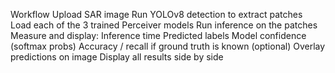 Workflow
Upload SAR image
Run YOLOv8 detection to extract patches
Load each of the 3 trained Perceiver models
Run inference on the patches
Measure and display:
Inference time
Predicted labels
Model confidence (softmax probs)
Accuracy / recall if ground truth is known (optional)
Overlay predictions on image
Display all results side by side
